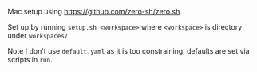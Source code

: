 Mac setup using https://github.com/zero-sh/zero.sh

Set up by running `setup.sh <workspace>` where `<workspace>` is directory under
`workspaces/`

Note I don't use `default.yaml` as it is too constraining, defaults are set via
scripts in `run`.
